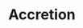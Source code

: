 ---
order: 2
category: pro
title: 'Accretion'
thumbnail: thumb-acc.png
alt_text: Houdini Artwork
description: 'Abstract art about miracles resulting from the small actions of dedicated people.'
goto: assets/img/pro/accretion.png
---